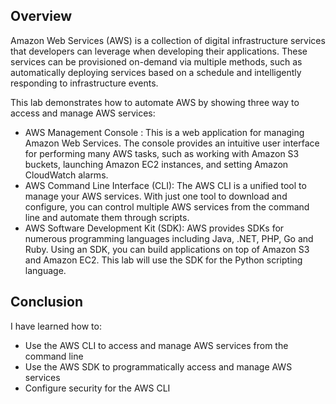 ## Overview
Amazon Web Services (AWS) is a collection of digital infrastructure services that developers can leverage when developing their applications. These services can be provisioned on-demand via multiple methods, such as automatically deploying services based on a schedule and intelligently responding to infrastructure events.

This lab demonstrates how to automate AWS by showing three way to access and manage AWS services:
- AWS Management Console : This is a web application for managing Amazon Web Services. The console provides an intuitive user interface for performing many AWS tasks, such as working with Amazon S3 buckets, launching Amazon EC2 instances, and setting Amazon CloudWatch alarms.
- AWS Command Line Interface (CLI): The AWS CLI is a unified tool to manage your AWS services. With just one tool to download and configure, you can control multiple AWS services from the command line and automate them through scripts.
- AWS Software Development Kit (SDK): AWS provides SDKs for numerous programming languages including Java, .NET, PHP, Go and Ruby. Using an SDK, you can build applications on top of Amazon S3 and Amazon EC2. This lab will use the SDK for the Python scripting language.
## Conclusion
I have learned how to:
- Use the AWS CLI to access and manage AWS services from the command line
- Use the AWS SDK to programmatically access and manage AWS services
- Configure security for the AWS CLI
